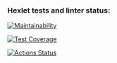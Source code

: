 ### Hexlet tests and linter status:

[![Maintainability](https://api.codeclimate.com/v1/badges/dbc54d40b18dffd87929/maintainability)](https://codeclimate.com/github/Jeddsenn/java-project-73/maintainability)

[![Test Coverage](https://api.codeclimate.com/v1/badges/dbc54d40b18dffd87929/test_coverage)](https://codeclimate.com/github/Jeddsenn/java-project-73/test_coverage)

[![Actions Status](https://github.com/Jeddsenn/java-project-73/workflows/hexlet-check/badge.svg)](https://github.com/Jeddsenn/java-project-73/actions)